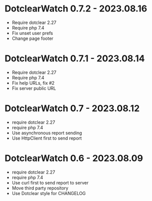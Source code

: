 DotclearWatch 0.7.2 - 2023.08.16
===========================================================
* Require dotclear 2.27
* Require php 7.4
* Fix unset user prefs
* Change page footer

DotclearWatch 0.7.1 - 2023.08.14
===========================================================
* Require dotclear 2.27
* Require php 7.4
* Fix help URLs, fix #2
* Fix server public URL

DotclearWatch 0.7 - 2023.08.12
===========================================================
* require dotclear 2.27
* require php 7.4
* Use asynchronous report sending
* Use HttpClient first to send report

DotclearWatch 0.6 - 2023.08.09
===========================================================
* require dotclear 2.27
* require php 7.4
* Use curl first to send report to server
* Move third party repository
* Use Dotclear style for CHANGELOG